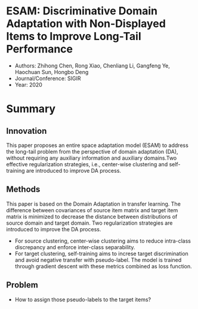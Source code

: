 # ESAM: Discriminative Domain Adaptation with Non-Displayed Items to Improve Long-Tail Performance
- Authors: Zhihong Chen, Rong Xiao, Chenliang Li, Gangfeng Ye, Haochuan Sun, Hongbo Deng
- Journal/Conference: SIGIR
- Year: 2020

# Summary
## Innovation
This paper proposes an entire space adaptation model (ESAM) to address the long-tail problem from the perspective of domain adaptation (DA), without requiring any auxiliary information and auxiliary domains.Two effective regularization strategies, i.e., center-wise clustering and self-training are introduced to improve DA process.

## Methods
This paper is based on the Domain Adaptation in transfer learning. The difference between covariances of source item matrix and target item matrix is minimized to decrease the distance between distributions of source domain and target domain. Two regularization strategies are introduced to improve the DA process.
- For source clustering, center-wise clustering aims to reduce intra-class discrepancy and enforce inter-class separability.
- For target clustering, self-training aims to increse target discrimination and avoid negative transfer with pseudo-label.
The model is trained through gradient descent with these metrics combined as loss function.

## Problem
- How to assign those pseudo-labels to the target items?

